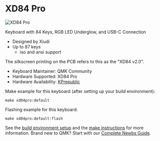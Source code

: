 # XD84 Pro

![XD84 Pro](https://cdn.shopify.com/s/files/1/2711/4238/products/Hf5d4a9571a524cb78870def7403f5acc5.jpg?v=1574416288)

Keyboard with 84 Keys, RGB LED Underglow, and USB-C Connection
- Designed by Xiudi
- Up to 87 keys
  - iso and ansi support

The silkscreen printing on the PCB refers to this as the "XD84 v2.0".

* Keyboard Maintainer: QMK Community
* Hardware Supported: XD84 Pro
* Hardware Availability: [KPrepublic](https://kprepublic.com/products/xd84pro-xd84-pro-custom-mechanical-keyboard-kit-75-supports-tkg-tools-support-underglow-rgb-pcb-programmed-gh84-kle-type-c)

Make example for this keyboard (after setting up your build environment):

    make xd84pro:default

Flashing example for this keyboard:

    make xd84pro:default:flash

See the [build environment setup](https://docs.qmk.fm/#/getting_started_build_tools) and the [make instructions](https://docs.qmk.fm/#/getting_started_make_guide) for more information. Brand new to QMK? Start with our [Complete Newbs Guide](https://docs.qmk.fm/#/newbs).
